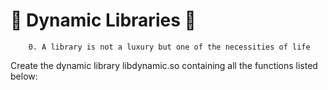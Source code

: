 # :ocean: Dynamic Libraries :ocean:


        0. A library is not a luxury but one of the necessities of life
Create the dynamic library libdynamic.so containing all the functions listed below:
